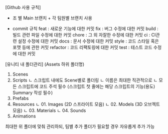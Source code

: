 [Github 사용 규칙]
- 조 별 Main 브랜치 + 각 팀원별 브랜치 사용

- commit 규칙 
feat : 새로운 기능에 대한 커밋
fix : 버그 수정에 대한 커밋
build : 빌드 관련 파일 수정에 대한 커밋
chore : 그 외 자잘한 수정에 대한 커밋
ci : CI관련 설정 수정에 대한 커밋
docs : 문서 수정에 대한 커밋
style : 코드 스타일 혹은 포맷 등에 관한 커밋
refactor :  코드 리팩토링에 대한 커밋
test : 테스트 코드 수정에 대한 커밋

[유니티 내 폴더관리]
(Assets 하위 폴더명)
01. Scenes
02. Scripts
ㄴ 스크립트 내에도 Scene별로 폴더링
ㄴ 이름은 최대한 직관적으로
ㄴ 모든 스크립트에 코드 주석 필수
(스크립트 첫 줄에는 해당 스크립트의 기능(용도) Summary 작성 필수)
03. Prefabs
04. Resources
ㄴ 01. Images (2D 스프라이트 모음)
ㄴ 02. Models (3D 오브젝트 모음)
ㄴ 03. Materials
ㄴ 04. Sounds
05. Animations

최대한 위 폴더에 맞춰 관리하되, 팀별 추가 폴더가 필요할 경우 자유롭게 추가 가능